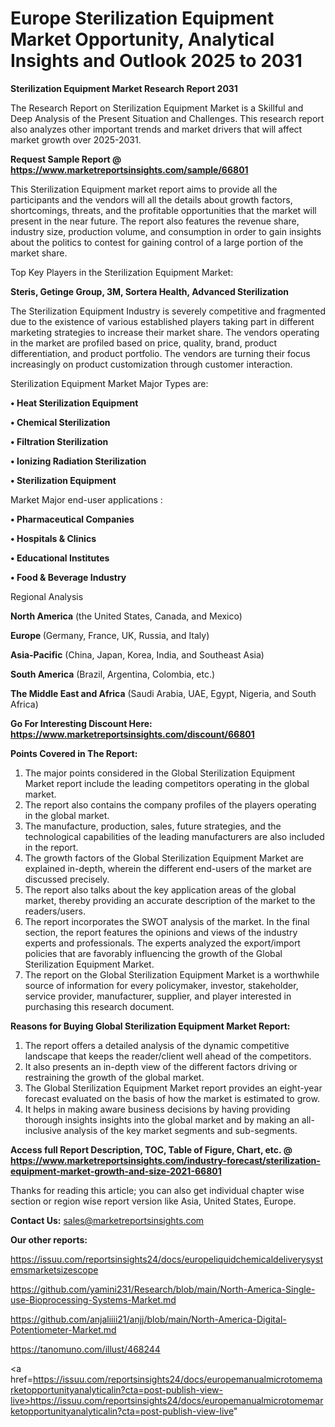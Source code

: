 # Europe Sterilization Equipment Market Opportunity, Analytical Insights and Outlook 2025 to 2031

<strong>Sterilization Equipment Market Research Report 2031</strong>

The Research Report on Sterilization Equipment Market is a Skillful and Deep Analysis of the Present Situation and Challenges. This research report also analyzes other important trends and market drivers that will affect market growth over 2025-2031.

<strong>Request Sample Report @ <a href=https://www.marketreportsinsights.com/sample/66801>https://www.marketreportsinsights.com/sample/66801</a></strong>

This Sterilization Equipment market report aims to provide all the participants and the vendors will all the details about growth factors, shortcomings, threats, and the profitable opportunities that the market will present in the near future. The report also features the revenue share, industry size, production volume, and consumption in order to gain insights about the politics to contest for gaining control of a large portion of the market share.

Top Key Players in the Sterilization Equipment Market:

<strong>Steris, Getinge Group, 3M, Sortera Health, Advanced Sterilization</strong>

The Sterilization Equipment Industry is severely competitive and fragmented due to the existence of various established players taking part in different marketing strategies to increase their market share. The vendors operating in the market are profiled based on price, quality, brand, product differentiation, and product portfolio. The vendors are turning their focus increasingly on product customization through customer interaction.

Sterilization Equipment Market Major Types are:

<strong>• Heat Sterilization Equipment

• Chemical Sterilization

• Filtration Sterilization

• Ionizing Radiation Sterilization

• Sterilization Equipment</strong>

Market Major end-user applications :

<strong>• Pharmaceutical Companies

• Hospitals & Clinics

• Educational Institutes

• Food & Beverage Industry</strong>

Regional Analysis

</u><strong><b>North America</b></strong> (the United States, Canada, and Mexico)

<strong><b>Europe </b></strong>(Germany, France, UK, Russia, and Italy)

<strong><b>Asia-Pacific</b></strong> (China, Japan, Korea, India, and Southeast Asia)

<strong><b>South America</b></strong> (Brazil, Argentina, Colombia, etc.)

<strong><b>The Middle East and Africa</b></strong> (Saudi Arabia, UAE, Egypt, Nigeria, and South Africa)

<strong>Go For Interesting Discount Here: <a href=https://www.marketreportsinsights.com/discount/66801>https://www.marketreportsinsights.com/discount/66801</a></strong>

<strong>Points Covered in The Report:</strong>
<ol>
  <li>The major points considered in the Global Sterilization Equipment Market report include the leading competitors operating in the global market.</li>
  <li>The report also contains the company profiles of the players operating in the global market.</li>
  <li>The manufacture, production, sales, future strategies, and the technological capabilities of the leading manufacturers are also included in the report.</li>
  <li>The growth factors of the Global Sterilization Equipment Market are explained in-depth, wherein the different end-users of the market are discussed precisely.</li>
  <li>The report also talks about the key application areas of the global market, thereby providing an accurate description of the market to the readers/users.</li>
  <li>The report incorporates the SWOT analysis of the market. In the final section, the report features the opinions and views of the industry experts and professionals. The experts analyzed the export/import policies that are favorably influencing the growth of the Global Sterilization Equipment Market.</li>
  <li>The report on the Global Sterilization Equipment Market is a worthwhile source of information for every policymaker, investor, stakeholder, service provider, manufacturer, supplier, and player interested in purchasing this research document.</li>
</ol>
<strong>Reasons for Buying Global Sterilization Equipment Market Report:</strong>

<ol>
  <li>The report offers a detailed analysis of the dynamic competitive landscape that keeps the reader/client well ahead of the competitors.</li>
  <li>It also presents an in-depth view of the different factors driving or restraining the growth of the global market.</li>
  <li>The Global Sterilization Equipment Market report provides an eight-year forecast evaluated on the basis of how the market is estimated to grow.</li>
  <li>It helps in making aware business decisions by having providing thorough insights insights into the global market and by making an all-inclusive analysis of the key market segments and sub-segments.</li>
</ol>
<strong>Access full Report Description, TOC, Table of Figure, Chart, etc. @ <a href=https://www.marketreportsinsights.com/industry-forecast/sterilization-equipment-market-growth-and-size-2021-66801>https://www.marketreportsinsights.com/industry-forecast/sterilization-equipment-market-growth-and-size-2021-66801</a></strong>


Thanks for reading this article; you can also get individual chapter wise section or region wise report version like Asia, United States, Europe.

<strong>Contact Us:</strong>
sales@marketreportsinsights.com

<strong>Our other reports:</strong>

<a href=https://issuu.com/reportsinsights24/docs/europeliquidchemicaldeliverysystemsmarketsizescope>https://issuu.com/reportsinsights24/docs/europeliquidchemicaldeliverysystemsmarketsizescope</a>

<a href=https://github.com/yamini231/Research/blob/main/North-America-Single-use-Bioprocessing-Systems-Market.md>https://github.com/yamini231/Research/blob/main/North-America-Single-use-Bioprocessing-Systems-Market.md</a>

<a href=https://github.com/anjaliiii21/anjj/blob/main/North-America-Digital-Potentiometer-Market.md>https://github.com/anjaliiii21/anjj/blob/main/North-America-Digital-Potentiometer-Market.md</a>

<a href=https://tanomuno.com/illust/468244>https://tanomuno.com/illust/468244</a>

<a href=https://issuu.com/reportsinsights24/docs/europemanualmicrotomemarketopportunityanalyticalin?cta=post-publish-view-live>https://issuu.com/reportsinsights24/docs/europemanualmicrotomemarketopportunityanalyticalin?cta=post-publish-view-live</a>"
